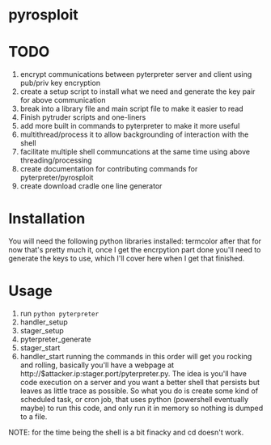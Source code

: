 # pyrosploit
# TODO
1. encrypt communications between pyterpreter server and client using pub/priv key encryption
2. create a setup script to install what we need and generate the key pair for above communication
3. break into a library file and main script file to make it easier to read
4. Finish pytruder scripts and one-liners
5. add more built in commands to pyterpreter to make it more useful
6. multithread/process it to allow backgrounding of interaction with the shell
7. facilitate multiple shell communcations at the same time using above threading/processing
8. create documentation for contributing commands for pyterpreter/pyrosploit
9. create download cradle one line generator

# Installation
You will need the following python libraries installed: termcolor
after that for now that's pretty much it, once I get the encrpytion part done you'll need to generate the keys to use, which I'll cover here when I get that finished.

# Usage
1. run `python pyterpreter`
2. handler_setup
3. stager_setup
4. pyterpreter_generate
5. stager_start
6. handler_start
running the commands in this order will get you rocking and rolling, basically you'll have a webpage at http://$attacker.ip:stager.port/pyterpreter.py.  The idea is you'll have code execution on a server and you want a better shell that persists but leaves as little trace as possible.  So what you do is create some kind of scheduled task, or cron job, that uses python (powershell eventually maybe) to run this code, and only run it in memory so nothing is dumped to a file.

NOTE: for the time being the shell is a bit finacky and cd doesn't work.
